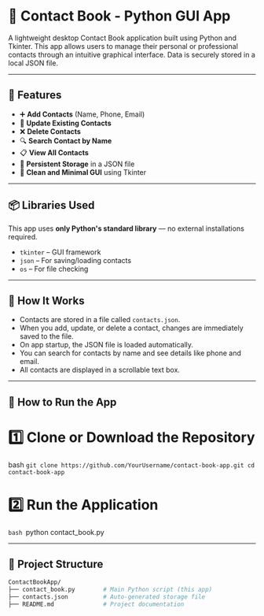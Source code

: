 # 📇 Contact Book - Python GUI App

A lightweight desktop Contact Book application built using Python and Tkinter. This app allows users to manage their personal or professional contacts through an intuitive graphical interface. Data is securely stored in a local JSON file.

---

## 🚀 Features

- ➕ **Add Contacts** (Name, Phone, Email)
- 🔄 **Update Existing Contacts**
- ❌ **Delete Contacts**
- 🔍 **Search Contact by Name**
- 📋 **View All Contacts**
- 💾 **Persistent Storage** in a JSON file
- 📑 **Clean and Minimal GUI** using Tkinter

---

## 📦 Libraries Used

This app uses **only Python's standard library** — no external installations required.

- `tkinter` – GUI framework
- `json` – For saving/loading contacts
- `os` – For file checking

---

## 🧠 How It Works

- Contacts are stored in a file called `contacts.json`.
- When you add, update, or delete a contact, changes are immediately saved to the file.
- On app startup, the JSON file is loaded automatically.
- You can search for contacts by name and see details like phone and email.
- All contacts are displayed in a scrollable text box.

---

## 🚀 How to Run the App

# 1️⃣ Clone or Download the Repository

bash
`git clone https://github.com/YourUsername/contact-book-app.git
cd contact-book-app`


# 2️⃣ Run the Application

`bash
`python contact_book.py

---

## 📁 Project Structure

```bash
ContactBookApp/
├── contact_book.py        # Main Python script (this app)
├── contacts.json          # Auto-generated storage file
├── README.md              # Project documentation
